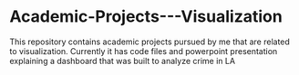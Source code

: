 # Academic-Projects---Visualization
This repository contains academic projects pursued by me that are related to visualization.
Currently it has code files and powerpoint presentation explaining a dashboard that was built to analyze crime in LA
